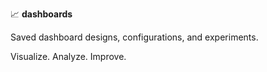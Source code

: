 📈 **dashboards**

Saved dashboard designs, configurations, and experiments.

Visualize. Analyze. Improve.
